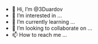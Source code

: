 - 👋 Hi, I’m @3Duardov
- 👀 I’m interested in ...
- 🌱 I’m currently learning ...
- 💞️ I’m looking to collaborate on ...
- 📫 How to reach me ...

<!---
3Duardov/3Duardov is a ✨ special ✨ repository because its `README.md` (this file) appears on your GitHub profile.
You can click the Preview link to take a look at your changes.
--->
